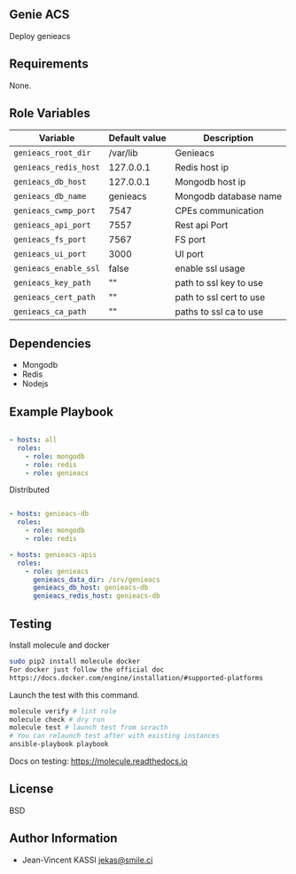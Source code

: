 Genie ACS
----------

Deploy genieacs

Requirements
------------

None.

Role Variables
--------------

Variable | Default value |Description
---------|---------------|--------------
| `genieacs_root_dir` | /var/lib | Genieacs | data dir
| `genieacs_redis_host` | 127.0.0.1 | Redis host ip
| `genieacs_db_host` | 127.0.0.1 | Mongodb host ip
| `genieacs_db_name` | genieacs | Mongodb database name
| `genieacs_cwmp_port` | 7547 | CPEs communication | port
| `genieacs_api_port` | 7557  | Rest api Port
| `genieacs_fs_port` | 7567   | FS port
| `genieacs_ui_port` | 3000   | UI port
| `genieacs_enable_ssl`       | false                                | enable ssl usage                 |
| `genieacs_key_path`         | ""                                   | path to ssl key to use           |
| `genieacs_cert_path`        | ""                                   | path to ssl cert to use          |
| `genieacs_ca_path`          | ""                          | paths to ssl ca to use          |

Dependencies
------------

* Mongodb
* Redis
* Nodejs

Example Playbook
----------------

```yml

- hosts: all
  roles:
    - role: mongodb
    - role: redis
    - role: genieacs

```

Distributed

```yml

- hosts: genieacs-db
  roles:
    - role: mongodb
    - role: redis

- hosts: genieacs-apis
  roles:
    - role: genieacs
      genieacs_data_dir: /srv/genieacs
      genieacs_db_host: genieacs-db
      genieacs_redis_host: genieacs-db

```

Testing
--------

Install molecule and docker

```bash
sudo pip2 install molecule docker
For docker just follow the official doc
https://docs.docker.com/engine/installation/#supported-platforms
```

Launch the test with this command.

```bash
molecule verify # lint role
molecule check # dry run
molecule test # launch test from scracth
# You can relaunch test after with existing instances
ansible-playbook playbook
```

Docs on testing:
https://molecule.readthedocs.io

License
-------

BSD

Author Information
------------------

* Jean-Vincent KASSI <jekas@smile.ci>
